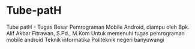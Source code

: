 # Tube-patH
Tube patH - Tugas Besar Pemrograman Mobile Android, diampu oleh Bpk. Alif Akbar Fitrawan, S.Pd., M.Kom
Untuk memenuhi tugas pemrograman mobile android 
Teknik informatika
Politeknik negeri banyuwangi
